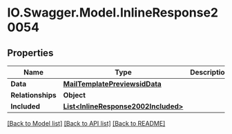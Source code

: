 # IO.Swagger.Model.InlineResponse20054
## Properties

Name | Type | Description | Notes
------------ | ------------- | ------------- | -------------
**Data** | [**MailTemplatePreviewsidData**](MailTemplatePreviewsidData.md) |  | [optional] 
**Relationships** | **Object** |  | [optional] 
**Included** | [**List&lt;InlineResponse2002Included&gt;**](InlineResponse2002Included.md) |  | [optional] 

[[Back to Model list]](../README.md#documentation-for-models) [[Back to API list]](../README.md#documentation-for-api-endpoints) [[Back to README]](../README.md)

